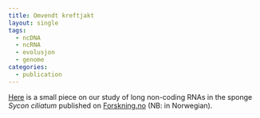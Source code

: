 ```yaml
---
title: Omvendt kreftjakt
layout: single
tags:
  - ncDNA
  - ncRNA
  - evolusjon
  - genome
categories:
  - publication
---
```


[Here](http://forskning.no/celler-kreft-cellebiologi/2016/01/omvendt-kreftjakt) is a small piece on our study of long non-coding RNAs in the sponge *Sycon ciliatum* published on [Forskning.no](forskning.no) (NB: in Norwegian). 
